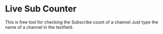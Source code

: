 # Live Sub Counter

This is free tool for checking the Subscribe count of a channel
Just type the name of a channel in the textfield.
